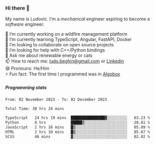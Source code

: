 ### Hi there 👋

My name is Ludovic. I'm a *mechanical* engineer aspiring to become a *software* engineer.

 🔭 I’m currently working on a wildfire management platform<br/>
 🌱 I’m currently learning TypeScript, Angular, FastAPI, Docker<br/>
 👯 I’m looking to collaborate on open source projects<br/>
 🤔 I’m looking for help with C++/Python bindings<br/>
 💬 Ask me about renewable energy or cats<br/>
 📫 How to reach me: ludo.beghin@gmail.com or [Linkedin](https://www.linkedin.com/in/ludovic-beghin/)<br/>
 😄 Pronouns: He/Him<br/>
 ⚡ Fun fact: The first time I programmed was in [Algobox](https://fr.wikipedia.org/wiki/Algobox)<br/>

##### Programming stats
<!--START_SECTION:waka-->

```txt
From: 02 November 2023 - To: 02 December 2023

Total Time: 38 hrs 24 mins

TypeScript   24 hrs 19 mins  ███████████████▓░░░░░░░░░   63.23 %
Python       8 hrs           █████▒░░░░░░░░░░░░░░░░░░░   20.81 %
JavaScript   2 hrs 16 mins   █▒░░░░░░░░░░░░░░░░░░░░░░░   05.89 %
HTML         2 hrs 10 mins   █▒░░░░░░░░░░░░░░░░░░░░░░░   05.67 %
SCSS         46 mins         ▓░░░░░░░░░░░░░░░░░░░░░░░░   02.02 %
```

<!--END_SECTION:waka-->
